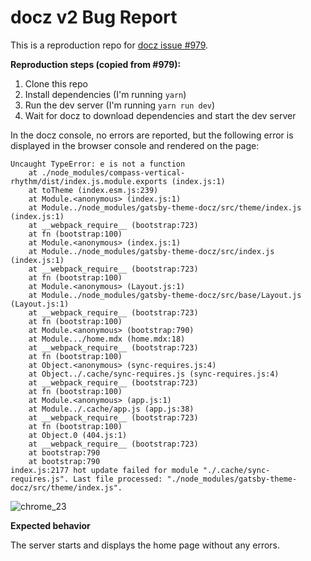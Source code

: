 # docz v2 Bug Report

This is a reproduction repo for [docz issue #979](https://github.com/pedronauck/docz/issues/979).

**Reproduction steps (copied from #979):**

1. Clone this repo
2. Install dependencies (I'm running `yarn`)
3. Run the dev server (I'm running `yarn run dev`)
4. Wait for docz to download dependencies and start the dev server

In the docz console, no errors are reported, but the following error is displayed in the browser console and rendered on the page:

```
Uncaught TypeError: e is not a function
    at ./node_modules/compass-vertical-rhythm/dist/index.js.module.exports (index.js:1)
    at toTheme (index.esm.js:239)
    at Module.<anonymous> (index.js:1)
    at Module../node_modules/gatsby-theme-docz/src/theme/index.js (index.js:1)
    at __webpack_require__ (bootstrap:723)
    at fn (bootstrap:100)
    at Module.<anonymous> (index.js:1)
    at Module../node_modules/gatsby-theme-docz/src/index.js (index.js:1)
    at __webpack_require__ (bootstrap:723)
    at fn (bootstrap:100)
    at Module.<anonymous> (Layout.js:1)
    at Module../node_modules/gatsby-theme-docz/src/base/Layout.js (Layout.js:1)
    at __webpack_require__ (bootstrap:723)
    at fn (bootstrap:100)
    at Module.<anonymous> (bootstrap:790)
    at Module.../home.mdx (home.mdx:18)
    at __webpack_require__ (bootstrap:723)
    at fn (bootstrap:100)
    at Object.<anonymous> (sync-requires.js:4)
    at Object../.cache/sync-requires.js (sync-requires.js:4)
    at __webpack_require__ (bootstrap:723)
    at fn (bootstrap:100)
    at Module.<anonymous> (app.js:1)
    at Module../.cache/app.js (app.js:38)
    at __webpack_require__ (bootstrap:723)
    at fn (bootstrap:100)
    at Object.0 (404.js:1)
    at __webpack_require__ (bootstrap:723)
    at bootstrap:790
    at bootstrap:790
index.js:2177 hot update failed for module "./.cache/sync-requires.js". Last file processed: "./node_modules/gatsby-theme-docz/src/theme/index.js".
```

![chrome_23](https://user-images.githubusercontent.com/24602724/61889843-2ba45300-aed4-11e9-8fbe-a14fc11e1066.png)

**Expected behavior**

The server starts and displays the home page without any errors.
